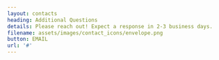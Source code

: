 ```yaml
---
layout: contacts
heading: Additional Questions
details: Please reach out! Expect a response in 2-3 business days.
filename: assets/images/contact_icons/envelope.png
button: EMAIL
url: '#'
---
```

